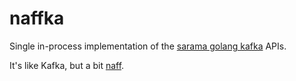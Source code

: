 # naffka

Single in-process implementation of the [sarama golang kafka](https://github.com/Shopify/sarama) APIs.

It's like Kafka, but a bit [naff](https://www.collinsdictionary.com/dictionary/english/naff).
